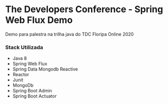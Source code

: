 # The Developers Conference - Spring Web Flux Demo
Demo para palestra na trilha java do TDC Floripa Online 2020

### Stack Utilizada
* Java 8
* Spring Web Flux
* Spring Data Mongodb Reactive
* Reactor
* Junit
* MongoDb
* Spring Boot Admin
* Spring Boot Actuator


